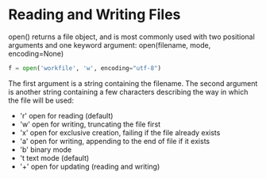 # Reading and Writing Files

open() returns a file object, and is most commonly used with two positional arguments and one keyword argument: open(filename, mode, encoding=None)
```python
f = open('workfile', 'w', encoding="utf-8")
```

The first argument is a string containing the filename. 
The second argument is another string containing a few characters describing the way in which the file will be used:
- 'r' open for reading (default)
- 'w' open for writing, truncating the file first
- 'x' open for exclusive creation, failing if the file already exists
- 'a' open for writing, appending to the end of file if it exists
- 'b' binary mode
- 't text mode (default)
- '+' open for updating (reading and writing)


